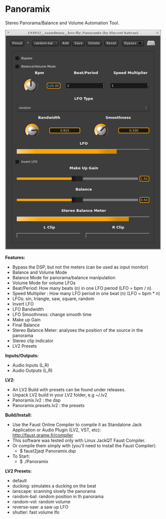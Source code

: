 # Panoramix
Stereo Panorama/Balance and Volume Automation Tool.


![screenshot](https://raw.githubusercontent.com/sonejostudios/Panoramix/master/Panoramix11.png "Panoramix (Ardour)")



__Features:__
* Bypass the DSP, but not the meters (can be used as input monitor)
* Balance and Volume Mode
* Balance Mode for panorama/balance manipulation
* Volume Mode for volume LFOs
* Beat/Period: How many beats (n) in one LFO period (LFO = bpm / n).
* Speed Multiplier : How many LFO period in one beat (n) (LFO = bpm * n)
* LFOs: sin, triangle, saw, square, random
* Invert LFO
* LFO Bandwidth
* LFO Smoothness: change smooth time
* Make up Gain
* Final Balance
* Stereo Balance Meter: analyses the position of the source in the panorama
* Stereo clip indicator
* LV2 Presets




__Inputs/Outputs:__
* Audio Inputs (L,R)
* Audio Outputs (L,R)


__LV2:__
* An LV2 Build with presets can be found under releases.
* Unpack LV2 build in your LV2 folder, e.g ~/.lv2
* Panoramix.lv2 : the dsp
* Panoramix.presets.lv2 : the presets


__Build/Install:__
* Use the Faust Online Compiler to compile it as Standalone Jack Application or Audio Plugin (LV2, VST, etc): http://faust.grame.fr/compiler
* This software was tested only with Linux JackQT Faust Compiler.
* Or compile them simply with (you'll need to install the Faust Compiler): 
  * $ faust2jaqt Panoramix.dsp
* To Start:
  * $ ./Panoramix



__LV2 Presets:__
* default
* ducking: simulates a ducking on the beat
* lanscape: scanning slowly the panorama
* random-bal: random position in th panorama
* random-vol: random volume
* reverse-saw: a saw up LFO
* shutter: fast volume lfo





